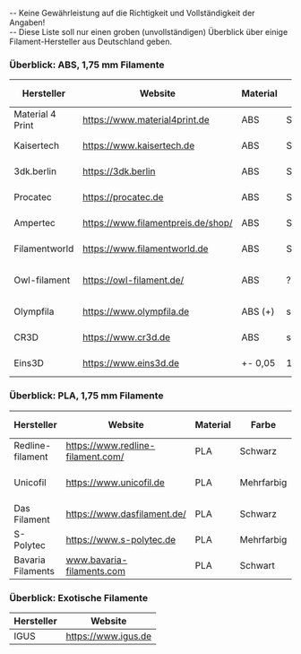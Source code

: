 -- Keine Gewährleistung auf die Richtigkeit und Vollständigkeit der Angaben!    
-- Diese Liste soll nur einen groben (unvollständigen) Überblick über einige Filament-Hersteller aus Deutschland geben.

### Überblick: ABS, 1,75 mm Filamente
Hersteller|Website|Material|Farbe|Durchmesser-Toleranz [mm]|Preis [€/kg]|Spulengröße [kg]|Firmensitz|Besonderheiten
---|---|---|---|---|---|---|---|---
Material 4 Print|https://www.material4print.de|ABS|Schwarz|+- 0,02|29,27|0,75|73066 Uhingen|
Kaisertech|https://www.kaisertech.de|ABS|Schwarz|+- 0,05|15,49|1,0|13507 Berlin  |
3dk.berlin|https://3dk.berlin|ABS|Schwarz|??|49,88|1,0|12099 Berlin |
Procatec|https://procatec.de|ABS|Schwarz|+- 0,05|21,65|1,0|58708 Menden|Refill - Rollen
Ampertec|https://www.filamentpreis.de/shop/|ABS|Schwarz|+- 0,04|40,31|1,0|82140 Olching |
Filamentworld|https://www.filamentworld.de|ABS|Schwarz|+- 0,05|24,90|1,0|89231 Neu-Ulm |
Owl-filament|https://owl-filament.de/|ABS|?|??|17,90|1,0|33442 Herzebrock Clarholz|
Olympfila|https://www.olympfila.de|ABS (+)|schwarz|+- 0,05|34,22|0,75|73066 Uhingen|
CR3D|https://www.cr3d.de|ABS|schwarz|+- 0,05|29,90|1,0|93413 Cham|
Eins3D|https://www.eins3d.de|+- 0,05|17,90|1,0|04683  Belgershain|

### Überblick: PLA, 1,75 mm Filamente
Hersteller|Website|Material|Farbe|Durchmesser-Toleranz [mm]|Preis [€/kg]|Spulengröße [kg]|Firmensitz|Besonderheiten
---|---|---|---|---|---|---|---|---
Redline-filament|https://www.redline-filament.com/|PLA|Schwarz|+- 0,05|25,99|1,0|41469 Neuss|Karton - Rollen
Unicofil|https://www.unicofil.de|PLA|Mehrfarbig|+- 0,05||0,75|08626 Adorf|zwei und dreifarbiges PLA
Das Filament|https://www.dasfilament.de/|PLA|Schwarz|+- 0,05|19,94|0,80|91448 Emskirchen|Refill - Rollen
S-Polytec|https://www.s-polytec.de|PLA|Mehrfarbig|+- 0,05||0,75|47574 Goch|
Bavaria Filaments|www.bavaria-filaments.com|PLA|Schwart|+- 0,05|21,95|1,0|83395 Freilassing|Karton - Rollen (Teilweise)


### Überblick: Exotische Filamente
Hersteller|Website
---|---
IGUS|https://www.igus.de
